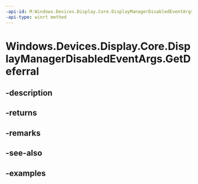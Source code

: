 ```yaml
---
-api-id: M:Windows.Devices.Display.Core.DisplayManagerDisabledEventArgs.GetDeferral
-api-type: winrt method
---
```


<!-- Method syntax.
public Deferral DisplayManagerDisabledEventArgs.GetDeferral()
-->

# Windows.Devices.Display.Core.DisplayManagerDisabledEventArgs.GetDeferral

## -description

## -returns

## -remarks

## -see-also

## -examples

